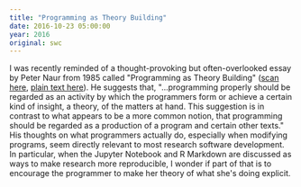 ```yaml
---
title: "Programming as Theory Building"
date: 2016-10-23 05:00:00
year: 2016
original: swc
---
```


I was recently reminded of a thought-provoking but often-overlooked essay by Peter Naur from 1985
called "Programming as Theory Building"
([scan here](http://pages.cs.wisc.edu/~remzi/Naur.pdf), [plain text here](http://www.dc.uba.ar/materias/plp/cursos/material/programmingAsTheoryBuilding)).
He suggests that,
"…programming properly should be regarded as an activity by which the programmers form or achieve a certain kind of insight,
a theory,
of the matters at hand.
This suggestion is in contrast to what appears to be a more common notion,
that programming should be regarded as a production of a program and certain other texts."
His thoughts on what programmers actually do,
especially when modifying programs,
seem directly relevant to most research software development.
In particular,
when the Jupyter Notebook and R Markdown are discussed as ways to make research more reproducible,
I wonder if part of that is to encourage the programmer to make her theory of what she's doing explicit.
